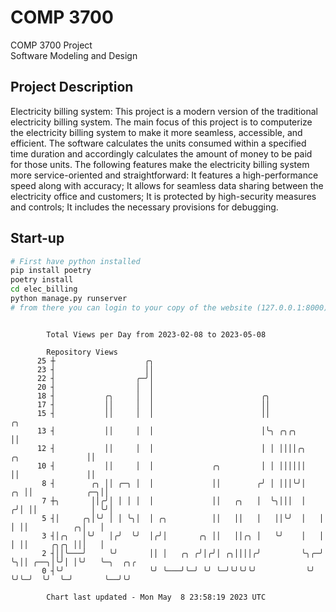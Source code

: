 # COMP 3700
COMP 3700 Project  
Software Modeling and Design
## Project Description
Electricity billing system: This project is a modern version of the traditional electricity billing system. The main focus of this project is to computerize the electricity billing system to make it more seamless, accessible, and efficient. The software calculates the units consumed within a specified time duration and accordingly calculates the amount of money to be paid for those units. The following features make the electricity billing system more service-oriented and straightforward: It features a high-performance speed along with accuracy; It allows for seamless data sharing between the electricity office and customers; It is protected by high-security measures and controls; It includes the necessary provisions for debugging.

## Start-up
```bash
# First have python installed
pip install poetry
poetry install
cd elec_billing
python manage.py runserver
# from there you can login to your copy of the website (127.0.0.1:8000), default creds are admin/admin
```

```

        Total Views per Day from 2023-02-08 to 2023-05-08

        Repository Views
      25 ┼                    ╭╮
      23 ┤                    ││
      22 ┤                  ╭─╯│
      20 ┤                  │  │
      18 ┤           ╭╮     │  │                        ╭╮
      17 ┤           ││     │  │                        ││
      15 ┤           ││     │  │                        ││                                ╭╮
      13 ┤           ││     │  │                        │╰╮ ╭╮╭╮                          ││
      12 ┤           ││     │  │                        │ │ ││││╭╮       ╭╮               ││
      10 ┤           ││     │  │             ╭╮         │ │ ││││││       ││               ││
       8 ┤        ╭╮ ││ ╭─╮ │  │             ││        ╭╯ │ │││╰╯│    ╭╮ ││            ╭─╮││
       7 ┼╮       ││╭╯│ │ │ │  │             ││   ╭╮   │  ╰╮│││  │   ╭╯│ ││            │ ╰╯│
       5 ┤│     ╭╮│╰╯ │ │ ╰╮│  │ ╭╮          ││   ││   │   ││╰╯  │   │ │ ││          ╭╮│   │
       3 ┤│╭╮   │╰╯   │╭╯  ╰╯  │╭╯│       ╭╮ ││   ││╭╮ │   ╰╯    │   │ │ ││     ╭╮╭╮ │││   │
       2 ┤││╰───╯     ╰╯       ││ │   ╭╮ ╭╯│╭╯│ ╭╮││││╭╯         ╰╮╭─╯ ╰╮││ ╭──╮│╰╯│ │╰╯   ╰─╮  ╭╮╭
       0 ┤╰╯                   ╰╯ ╰───╯╰─╯ ╰╯ ╰─╯╰╯╰╯╰╯           ╰╯    ╰╯╰─╯  ╰╯  ╰─╯       ╰──╯╰╯

        Chart last updated - Mon May  8 23:58:19 2023 UTC
        
```
